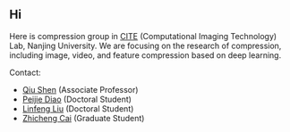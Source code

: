 ## Hi

Here is compression group in [CITE](https://cite.nju.edu.cn) (Computational Imaging Technology) Lab, Nanjing University. We are focusing on the research of compression, including image, video, and feature compression based on deep learning.

Contact:
* [Qiu Shen](mailto:shenqiu@nju.edu.cn) (Associate Professor)
* [Peijie Diao](mailto:pjdiao@smail.nju.edu.cn) (Doctoral Student)
* [Linfeng Liu](mailto:linfeng@smail.nju.edu.cn) (Doctoral Student)
* [Zhicheng Cai](mailto:502022230088@smail.nju.edu.cn) (Graduate Student)
